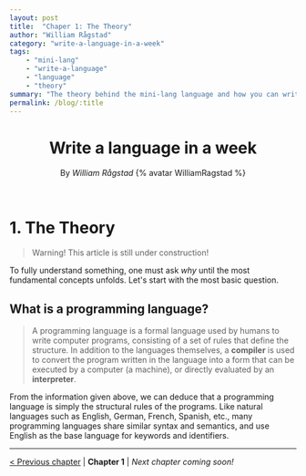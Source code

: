 ```yaml
---
layout: post
title:  "Chaper 1: The Theory"
author: "William Rågstad"
category: "write-a-language-in-a-week"
tags:
    - "mini-lang"
    - "write-a-language"
    - "language"
    - "theory"
summary: "The theory behind the mini-lang language and how you can write a language in a week."
permalink: /blog/:title
---
```



<div align="center">
    <h1><b>Write a language in a week</b></h1>
    <p>By <em>William Rågstad</em> {% avatar WilliamRagstad %}</p>
</div>
<br/>

# 1. The Theory

> Warning! This article is still under construction!

To fully understand something, one must ask *why* until the most fundamental concepts unfolds.
Let's start with the most basic question.

## What is a programming language?
> A programming language is a formal language used by humans to write computer programs, consisting of a set of rules that define the structure. In addition to the languages themselves, a **compiler** is used to convert the program written in the language into a form that can be executed by a computer (a machine), or directly evaluated by an **interpreter**.

From the information given above, we can deduce that a programming language is simply the structural rules of the programs.
Like natural languages such as English, German, French, Spanish, etc., many programming languages share similar syntax and semantics, and use English as the base language for keywords and identifiers.

---

[< Previous chapter](0-intro) | **Chapter 1** | _Next chapter coming soon!_
